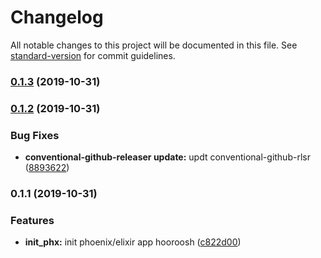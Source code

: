 # Changelog

All notable changes to this project will be documented in this file. See [standard-version](https://github.com/conventional-changelog/standard-version) for commit guidelines.

### [0.1.3](https://github.com/darylwalsh/elixir-react-k8s-postgres-gcp/compare/v0.1.2...v0.1.3) (2019-10-31)

### [0.1.2](https://github.com/darylwalsh/elixir-react-k8s-postgres-gcp/compare/v0.1.1...v0.1.2) (2019-10-31)


### Bug Fixes

* **conventional-github-releaser update:** updt conventional-github-rlsr ([8893622](https://github.com/darylwalsh/elixir-react-k8s-postgres-gcp/commit/889362237c909f68fda87ff868ffc4c2ec481100))

### 0.1.1 (2019-10-31)


### Features

* **init_phx:** init phoenix/elixir app hooroosh ([c822d00](https://github.com/darylwalsh/elixir-react-k8s-postgres-gcp/commit/c822d008614703fde10b9ecb337246eff9bf5d22))
